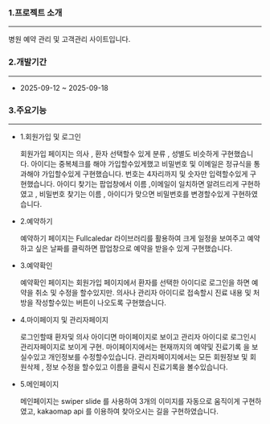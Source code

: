 ### 1.프로젝트 소개
---
병원 예약 관리 및 고객관리 사이트입니다.



### 2.개발기간
---
+ 2025-09-12 ~ 2025-09-18


### 3.주요기능
---
+ 1.회원가입 및 로그인

  회원가입 페이지는 의사 , 환자 선택할수 있게 분류 , 성별도 비슷하게 구현했습니다.
  아이디는 중복체크를 해야 가입할수있게했고 비밀번호 및 이메일은 정규식을 통과해야 가입할수있게 구현했습니다.
  번호는 4자리까지 및 숫자만 입력할수있게 구현했습니다.
  아이디 찾기는 팝업창에서 이름 ,이메일이 일치하면 알려드리게 구현하였고 ,
  비밀번호 찾기는 이름 , 아이디가 맞으면 비밀번호를 변경할수있게 구현하였습니다.

+ 2.예약하기

  예약하기 페이지는 Fullcaledar 라이브러리를 활용하여 크게 일정을 보여주고
  예약하고 싶은 날짜를 클릭하면 팝업창으로 예약을 받을수 있게 구현했습니다.

+ 3.예약확인

  예약확인 페이지는 회원가입 페이지에서 환자를 선택한 아이디로 로그인을 하면 예약을 취소 및 수정을 할수있지만.
  의사나 관리자 아이디로 접속할시 진료 내용 및 처방을 작성할수있는 버튼이 나오도록 구현했습니다.

+ 4.마이페이지 및 관리자페이지

  로그인할때 환자및 의사 아이디면 마이페이지로 보이고 관리자 아이디로 로그인시 관리자페이지로 보이게 구현.
  마이페이지에서는 현재까지의 예약및 진료기록 을 보실수있고 개인정보를 수정할수있습니다.
  관리자페이지에서는 모든 회원정보 및 회원삭제 , 정보 수정을 할수있고 이름을 클릭시 진료기록을 볼수있습니다.

+ 5.메인페이지

  메인페이지는 swiper slide 를 사용하여 3개의 이미지를 자동으로 움직이게 구현하였고,
  kakaomap api 를 이용하여 찾아오시는 길을 구현하였습니다.



  
